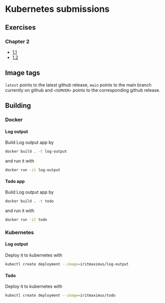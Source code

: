 # Kubernetes submissions

## Exercises

### Chapter 2
* [1.1](https://github.com/iritmaximus/devops-with-kubernetes/tree/1.1.0)
* [1.2](https://github.com/iritmaximus/devops-with-kubernetes/tree/1.2.0)

## Image tags
`latest` points to the latest github release, `main` points to the main branch currently on github and 
`<SEMVER>` points to the corresponding github release.

## Building
### Docker
#### Log output
Build Log output app by 
```bash
docker build . -t log-output
```

and run it with

```bash
docker run -it log-output
```

#### Todo app
Build Log output app by 
```bash
docker build . -t todo
```

and run it with

```bash
docker run -it todo
```


### Kubernetes
#### Log output
Deploy it to kubernetes with 
```bash
kubectl create deployment --image=iritmaximus/log-output
```

#### Todo
Deploy it to kubernetes with 
```bash
kubectl create deployment --image=iritmaximus/todo
```
